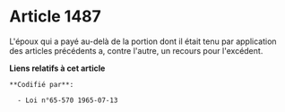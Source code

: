 # Article 1487

L'époux qui a payé au-delà de la portion dont il était tenu par application des articles précédents a, contre l'autre, un
recours pour l'excédent.

**Liens relatifs à cet article**

	**Codifié par**:

	  - Loi n°65-570 1965-07-13
